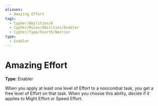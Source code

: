 ```yaml
---
aliases:
  - Amazing Effort
tags:
  - Cypher/Abilities/A
  - Cypher/Rules/Abilities/Enabler
  - Cypher/Type/Fourth/Warrior
type:
  - Enabler
---
```


# Amazing Effort

**Type**: Enabler

When you apply at least one level of Effort to a noncombat task, you get a free level of Effort on that task. When you choose this ability, decide if it applies to Might Effort or Speed Effort.

